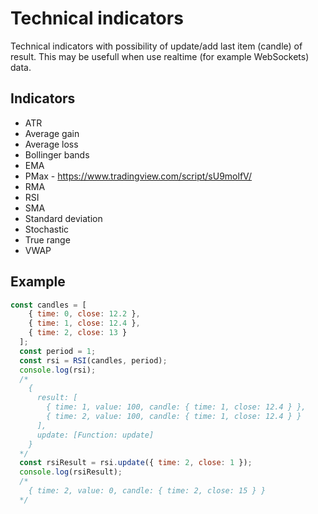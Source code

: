 # Technical indicators

Technical indicators with possibility of update/add last item (candle) of result. This may be usefull when use realtime (for example WebSockets) data.

## Indicators
* ATR 
* Average gain
* Average loss
* Bollinger bands
* EMA
* PMax - https://www.tradingview.com/script/sU9molfV/
* RMA
* RSI
* SMA
* Standard deviation
* Stochastic
* True range
* VWAP

## Example
```js script
const candles = [
    { time: 0, close: 12.2 },
    { time: 1, close: 12.4 },
    { time: 2, close: 13 }
  ];
  const period = 1;
  const rsi = RSI(candles, period);
  console.log(rsi);
  /*
    {
      result: [
        { time: 1, value: 100, candle: { time: 1, close: 12.4 } },
        { time: 2, value: 100, candle: { time: 1, close: 12.4 } }
      ],
      update: [Function: update]
    }
  */
  const rsiResult = rsi.update({ time: 2, close: 1 });
  console.log(rsiResult);
  /*
    { time: 2, value: 0, candle: { time: 2, close: 15 } }
  */
```